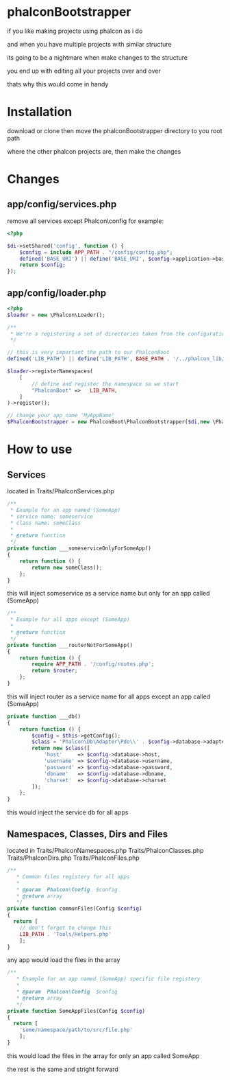 # phalconBootstrapper

if you like making projects using phalcon as i do

and when you have multiple projects with similar structure

its going to be a nightmare when make changes to the structure

you end up with editing all your projects over and over

thats why this would come in handy

# Installation

download or clone then move the phalconBootstrapper directory to you root path 

where the other phalcon projects are, then make the changes

# Changes

## app/config/services.php

remove all services except Phalcon\config for example:

```php
<?php

$di->setShared('config', function () {
    $config = include APP_PATH . "/config/config.php";
    defined('BASE_URI') || define('BASE_URI', $config->application->baseUri);
    return $config;
});
```
## app/config/loader.php

```php
<?php
$loader = new \Phalcon\Loader();

/**
 * We're a registering a set of directories taken from the configuration file
 */

// this is very important the path to our PhalconBoot
defined('LIB_PATH') || define('LIB_PATH', BASE_PATH . '/../phalcon_lib/');

$loader->registerNamespaces(
    [
        // define and register the namespace so we start
        "PhalconBoot" =>   LIB_PATH,
    ]
)->register();

// change your app name 'MyAppName'
$PhalconBootstrapper = new PhalconBoot\PhalconBootstrapper($di,new \Phalcon\Loader,'MyAppName');
```

# How to use

## Services

located in Traits/PhalconServices.php

```php
/**
 * Example for an app named (SomeApp)
 * service name: someservice
 * class name: someClass
 *
 * @return function
 */
private function ___someserviceOnlyForSomeApp()
{
    return function () {
        return new someClass();
    };
}
```

this will inject someservice as a service name but only for an app called (SomeApp)

```php
/**
 * Example for all apps except (SomeApp)
 *
 * @return function
 */
private function ___routerNotForSomeApp()
{
    return function () {
        require APP_PATH . '/config/routes.php';
        return $router;
    };
}
```

this will inject router as a service name for all apps except an app called (SomeApp)

```php
private function ___db()
{
    return function () {
        $config = $this->getConfig();
        $class = 'Phalcon\Db\Adapter\Pdo\\' . $config->database->adapter;
        return new $class([
            'host'     => $config->database->host,
            'username' => $config->database->username,
            'password' => $config->database->password,
            'dbname'   => $config->database->dbname,
            'charset'  => $config->database->charset
        ]);
    };
}
```

this would inject the service db for all apps

## Namespaces, Classes, Dirs and Files
located in 
Traits/PhalconNamespaces.php
Traits/PhalconClasses.php
Traits/PhalconDirs.php
Traits/PhalconFiles.php

```php
/**
   * Common files registery for all apps
   *
   * @param  Phalcon\Config  $config
   * @return array
   */
private function commonFiles(Config $config)
{
  return [
    // don't forget to change this
    LIB_PATH . 'Tools/Helpers.php'
    ];
}
```

any app would load the files in the array

```php
/**
   * Example for an app named (SomeApp) specific file registery
   *
   * @param  Phalcon\Config  $config
   * @return array
   */
private function SomeAppFiles(Config $config)
{
  return [
    'some/namespace/path/to/src/file.php'
    ];
}
```

this would load the files in the array for only an app called SomeApp

the rest is the same and stright forward
